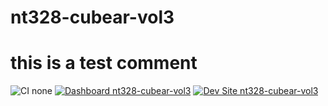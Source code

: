 # nt328-cubear-vol3
# this is a test comment
![CI none](https://img.shields.io/badge/ci-none-orange.svg)
[![Dashboard nt328-cubear-vol3](https://img.shields.io/badge/dashboard-nt328_cubear_vol3-yellow.svg)](https://dashboard.pantheon.io/sites/dbaead89-b8d2-4e72-986b-f611d25b6295#dev/code)
[![Dev Site nt328-cubear-vol3](https://img.shields.io/badge/site-nt328_cubear_vol3-blue.svg)](http://dev-nt328-cubear-vol3.pantheonsite.io/)
